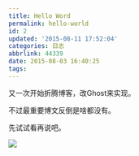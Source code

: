 ```yaml
---
title: Hello Word
permalink: hello-world
id: 2
updated: '2015-08-11 17:52:04'
categories: 日志
abbrlink: 44339
date: 2015-08-03 16:40:25
tags:
---
```


又一次开始折腾博客，改Ghost来实现。

不过最重要博文反倒是啥都没有。

先试试看再说吧。

![](http://7xkv17.com1.z0.glb.clouddn.com/ghost/4/6b/de65484d289f7cf6ea7aede496c63.jpg)
